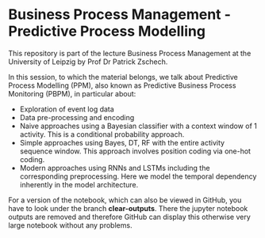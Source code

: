 # Business Process Management - Predictive Process Modelling

This repository is part of the lecture Business Process Management at the University of Leipzig by Prof Dr Patrick Zschech.

In this session, to which the material belongs, we talk about Predictive Process Modelling (PPM), also known as Predictive Business Process Monitoring (PBPM), in particular about:

* Exploration of event log data
* Data pre-processing and encoding
* Naive approaches using a Bayesian classifier with a context window of 1 activity. This is a conditional probability approach.
* Simple approaches using Bayes, DT, RF with the entire activity sequence window. This approach involves position coding via one-hot coding.
* Modern approaches using RNNs and LSTMs including the corresponding preprocessing. Here we model the temporal dependency inherently in the model architecture.

For a version of the notebook, which can also be viewed in GitHub, you have to look under the branch **clear-outputs**. There the jupyter notebook outputs are removed and therefore GitHub can display this otherwise very large notebook without any problems.
